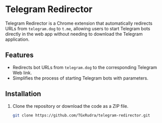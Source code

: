 # Telegram Redirector

Telegram Redirector is a Chrome extension that automatically redirects URLs from `telegram.dog` to `t.me`, allowing users to start Telegram bots directly in the web app without needing to download the Telegram application.

## Features

- Redirects bot URLs from `telegram.dog` to the corresponding Telegram Web link.
- Simplifies the process of starting Telegram bots with parameters.

## Installation

1. Clone the repository or download the code as a ZIP file.
   ```bash
   git clone https://github.com/TGxRudra/telegram-redirector.git
